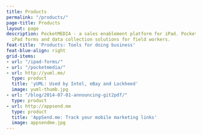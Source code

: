 ```yaml
---
title: Products
permalink: "/products/"
page-title: Products
layout: page
description: PocketMEDIA - a sales enablement platform for iPad. PocketFORMS - an
  iPad forms and data collection solutions for field workers.
feat-title: 'Products: Tools for doing business'
feat-blue-align: right
grid-items:
- url: "/ipad-forms/"
- url: "/pocketmedia/"
- url: http://yuml.me/
  type: product
  title: 'yUML: Used by Intel, eBay and Lockheed'
  image: yuml-thumb.jpg
- url: "/blog/2014-07-01-announcing-git2pdf/"
  type: product
- url: http://appsend.me
  type: product
  title: 'AppSend.me: Track your mobile marketing links'
  image: appsendme.jpg
---
```



